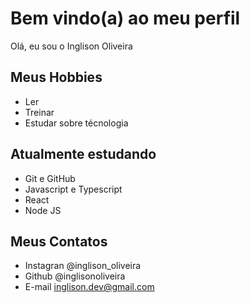 # Bem vindo(a) ao meu perfil

Olá, eu sou o Inglison Oliveira

## Meus Hobbies

- Ler
- Treinar
- Estudar sobre técnologia

## Atualmente estudando

- Git e GitHub
- Javascript e Typescript
- React
- Node JS

## Meus Contatos

- Instagran @inglison_oliveira
- Github @inglisonoliveira
- E-mail inglison.dev@gmail.com
